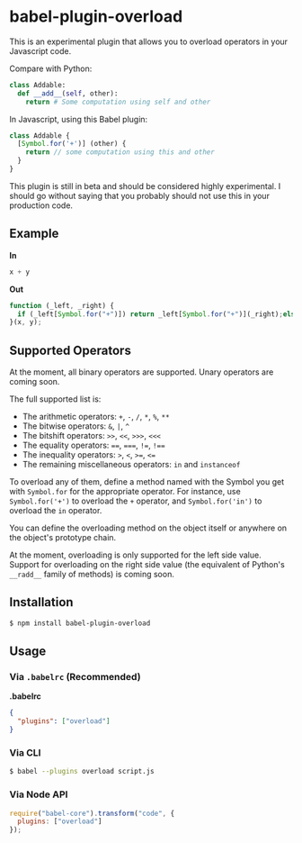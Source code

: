 # babel-plugin-overload

This is an experimental plugin that allows you to overload operators in your Javascript code.

Compare with Python:

````py
class Addable:
  def __add__(self, other):
    return # Some computation using self and other
````
In Javascript, using this Babel plugin:
````js
class Addable {
  [Symbol.for('+')] (other) {
    return // some computation using this and other
  }
}
````

This plugin is still in beta and should be considered highly experimental. I should go without saying that you probably should not use this in your production code.

## Example

**In**

````js
x + y
````

**Out**

````js
function (_left, _right) {
  if (_left[Symbol.for("+")]) return _left[Symbol.for("+")](_right);else return _left + _right;
}(x, y);
````

## Supported Operators
At the moment, all binary operators are supported. Unary operators are coming soon.

The full supported list is:
- The arithmetic operators: `+`, `-`, `/`, `*`, `%`, `**`
- The bitwise operators: `&`, `|`, `^`
- The bitshift operators: `>>`, `<<`, `>>>`, `<<<`
- The equality operators: `==`, `===`, `!=`, `!==`
- The inequality operators: `>`, `<`, `>=`, `<=`
- The remaining miscellaneous operators: `in` and `instanceof`

To overload any of them, define a method named with the Symbol you get with `Symbol.for` for the appropriate operator. For instance, use `Symbol.for('+')` to overload the `+` operator, and `Symbol.for('in')` to overload the `in` operator.

You can define the overloading method on the object itself or anywhere on the object's prototype chain.

At the moment, overloading is only supported for the left side value. Support for overloading on the right side value (the equivalent of Python's `__radd__` family of methods) is coming soon.

## Installation

````sh
$ npm install babel-plugin-overload
````

## Usage

### Via `.babelrc` (Recommended)

**.babelrc**

```json
{
  "plugins": ["overload"]
}
```

### Via CLI

```sh
$ babel --plugins overload script.js
```

### Via Node API

````javascript
require("babel-core").transform("code", {
  plugins: ["overload"]
});
````
